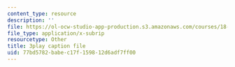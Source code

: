 ```yaml
---
content_type: resource
description: ''
file: https://ol-ocw-studio-app-production.s3.amazonaws.com/courses/18-086-mathematical-methods-for-engineers-ii-spring-2006/77bd5782babec17f159812d6adf7ff00_0aa6fUHTTeU.srt
file_type: application/x-subrip
resourcetype: Other
title: 3play caption file
uid: 77bd5782-babe-c17f-1598-12d6adf7ff00
---
```

